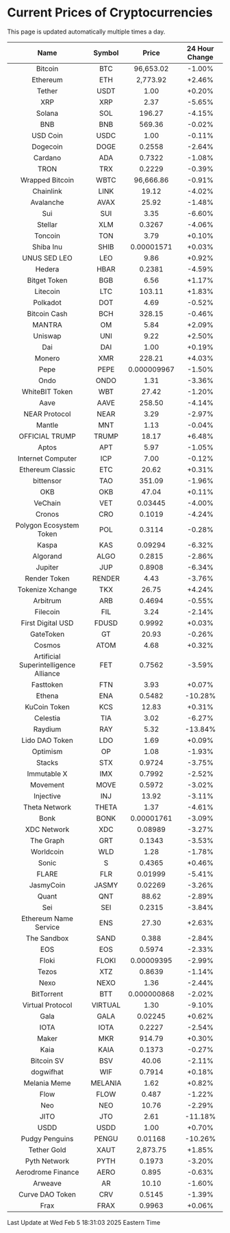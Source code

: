 # Current Prices of Cryptocurrencies
This page is updated automatically multiple times a day.

| Name | Symbol | Price | 24 Hour Change |
| :---: |:---:| :---: | :---: |
| Bitcoin | BTC | 96,653.02 | -1.00% |
| Ethereum | ETH | 2,773.92 | +2.46% |
| Tether | USDT | 1.00 | +0.20% |
| XRP | XRP | 2.37 | -5.65% |
| Solana | SOL | 196.27 | -4.15% |
| BNB | BNB | 569.36 | -0.02% |
| USD Coin | USDC | 1.00 | -0.11% |
| Dogecoin | DOGE | 0.2558 | -2.64% |
| Cardano | ADA | 0.7322 | -1.08% |
| TRON | TRX | 0.2229 | -0.39% |
| Wrapped Bitcoin | WBTC | 96,666.86 | -0.91% |
| Chainlink | LINK | 19.12 | -4.02% |
| Avalanche | AVAX | 25.92 | -1.48% |
| Sui | SUI | 3.35 | -6.60% |
| Stellar | XLM | 0.3267 | -4.06% |
| Toncoin | TON | 3.79 | +0.10% |
| Shiba Inu | SHIB | 0.00001571 | +0.03% |
| UNUS SED LEO | LEO | 9.86 | +0.92% |
| Hedera | HBAR | 0.2381 | -4.59% |
| Bitget Token | BGB | 6.56 | +1.17% |
| Litecoin | LTC | 103.11 | +1.83% |
| Polkadot | DOT | 4.69 | -0.52% |
| Bitcoin Cash | BCH | 328.15 | -0.46% |
| MANTRA | OM | 5.84 | +2.09% |
| Uniswap | UNI | 9.22 | +2.50% |
| Dai | DAI | 1.00 | +0.19% |
| Monero | XMR | 228.21 | +4.03% |
| Pepe | PEPE | 0.000009967 | -1.50% |
| Ondo | ONDO | 1.31 | -3.36% |
| WhiteBIT Token | WBT | 27.42 | -1.20% |
| Aave | AAVE | 258.50 | -4.14% |
| NEAR Protocol | NEAR | 3.29 | -2.97% |
| Mantle | MNT | 1.13 | -0.04% |
| OFFICIAL TRUMP | TRUMP | 18.17 | +6.48% |
| Aptos | APT | 5.97 | -1.05% |
| Internet Computer | ICP | 7.00 | -0.12% |
| Ethereum Classic | ETC | 20.62 | +0.31% |
| bittensor | TAO | 351.09 | -1.96% |
| OKB | OKB | 47.04 | +0.11% |
| VeChain | VET | 0.03445 | -4.00% |
| Cronos | CRO | 0.1019 | -4.24% |
| Polygon Ecosystem Token | POL | 0.3114 | -0.28% |
| Kaspa | KAS | 0.09294 | -6.32% |
| Algorand | ALGO | 0.2815 | -2.86% |
| Jupiter | JUP | 0.8908 | -6.34% |
| Render Token | RENDER | 4.43 | -3.76% |
| Tokenize Xchange | TKX | 26.75 | +4.24% |
| Arbitrum | ARB | 0.4694 | -0.55% |
| Filecoin | FIL | 3.24 | -2.14% |
| First Digital USD | FDUSD | 0.9992 | +0.03% |
| GateToken | GT | 20.93 | -0.26% |
| Cosmos | ATOM | 4.68 | +0.32% |
| Artificial Superintelligence Alliance | FET | 0.7562 | -3.59% |
| Fasttoken | FTN | 3.93 | +0.07% |
| Ethena | ENA | 0.5482 | -10.28% |
| KuCoin Token | KCS | 12.83 | +0.31% |
| Celestia | TIA | 3.02 | -6.27% |
| Raydium | RAY | 5.32 | -13.84% |
| Lido DAO Token | LDO | 1.69 | +0.09% |
| Optimism | OP | 1.08 | -1.93% |
| Stacks | STX | 0.9724 | -3.75% |
| Immutable X | IMX | 0.7992 | -2.52% |
| Movement | MOVE | 0.5972 | -3.02% |
| Injective | INJ | 13.92 | -3.11% |
| Theta Network | THETA | 1.37 | -4.61% |
| Bonk | BONK | 0.00001761 | -3.09% |
| XDC Network | XDC | 0.08989 | -3.27% |
| The Graph | GRT | 0.1343 | -3.53% |
| Worldcoin | WLD | 1.28 | -1.78% |
| Sonic | S | 0.4365 | +0.46% |
| FLARE | FLR | 0.01999 | -5.41% |
| JasmyCoin | JASMY | 0.02269 | -3.26% |
| Quant | QNT | 88.62 | -2.89% |
| Sei | SEI | 0.2315 | -3.84% |
| Ethereum Name Service | ENS | 27.30 | +2.63% |
| The Sandbox | SAND | 0.388 | -2.84% |
| EOS | EOS | 0.5974 | -2.33% |
| Floki | FLOKI | 0.00009395 | -2.99% |
| Tezos | XTZ | 0.8639 | -1.14% |
| Nexo | NEXO | 1.36 | -2.44% |
| BitTorrent | BTT | 0.000000868 | -2.02% |
| Virtual Protocol | VIRTUAL | 1.30 | -9.10% |
| Gala | GALA | 0.02245 | +0.62% |
| IOTA | IOTA | 0.2227 | -2.54% |
| Maker | MKR | 914.79 | +0.30% |
| Kaia | KAIA | 0.1373 | -0.27% |
| Bitcoin SV | BSV | 40.06 | -2.11% |
| dogwifhat | WIF | 0.7914 | +0.18% |
| Melania Meme | MELANIA | 1.62 | +0.82% |
| Flow | FLOW | 0.487 | -1.22% |
| Neo | NEO | 10.76 | -2.29% |
| JITO | JTO | 2.61 | -11.18% |
| USDD | USDD | 1.00 | +0.70% |
| Pudgy Penguins | PENGU | 0.01168 | -10.26% |
| Tether Gold | XAUT | 2,873.75 | +1.85% |
| Pyth Network | PYTH | 0.1973 | -3.20% |
| Aerodrome Finance | AERO | 0.895 | -0.63% |
| Arweave | AR | 10.10 | -1.60% |
| Curve DAO Token | CRV | 0.5145 | -1.39% |
| Frax | FRAX | 0.9963 | +0.06% |

Last Update at Wed Feb  5 18:31:03 2025 Eastern Time